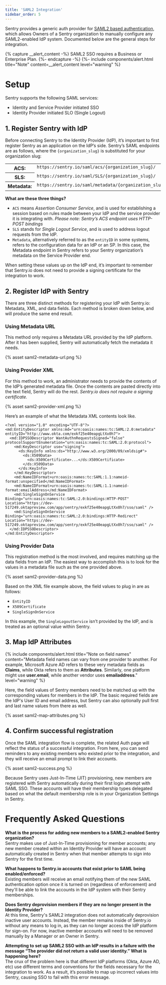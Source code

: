 ```yaml
---
title: 'SAML2 Integration'
sidebar_order: 5
---
```


Sentry provides a generic auth provider for [SAML2 based authentication](https://en.wikipedia.org/wiki/Security_Assertion_Markup_Language), which allows Owners of a Sentry organization to manually configure any SAML2-enabled IdP system. Documented below are the general steps for integration.

{% capture __alert_content -%}
SAML2 SSO requires a Business or Enterprise Plan.
{%- endcapture -%}
{%- include components/alert.html
  title="Note"
  content=__alert_content
  level="warning"
%}

# Setup

Sentry supports the following SAML services:

* Identity and Service Provider initiated SSO
* Identity Provider initiated SLO (Single Logout)

## 1. Register Sentry with IdP
Before connecting Sentry to the Identity Provider (IdP), it’s important to first register Sentry as an application on the IdP’s side. Sentry’s SAML endpoints are as follows, where the `{organization_slug}` is substituted for your organization slug:

<table class="table"><tbody valign="top"><tr><th>ACS:</th><td><code class="docutils literal">https://sentry.io/saml/acs/{organization_slug}/</code></td></tr><tr><th>SLS:</th><td><code class="docutils literal">https://sentry.io/saml/SLS/{organization_slug}/</code></td></tr><tr><th>Metadata:</th><td><code class="docutils literal">https://sentry.io/saml/metadata/{organization_slug}/</code></td></tr></tbody></table>

**What are these three things?**
* `ACS` means *Assertion Consumer Service*, and is used for establishing a session based on rules made between your IdP and the service provider it is integrating with. _Please note: Sentry’s ACS endpoint uses HTTP-POST bindings_
* `SLS` stands for *Single Logout Service*, and is used to address logout requests from the IdP.
* `Metadata`, alternatively referred to as the `entityID`  in some systems, refers to the configuration data for an IdP or an SP. In this case, the Metadata endpoint in Sentry refers to your Sentry organization’s metadata on the Service Provider end.

When setting these values up on the IdP end, it’s important to remember that Sentry.io does not need to provide a signing certificate for the integration to work.

## 2. Register IdP with Sentry
There are three distinct methods for registering your IdP with Sentry.io: Metadata, XML, and data fields. Each method is broken down below, and will produce the same end result.

### Using Metadata URL
This method only requires a Metadata URL provided by the IdP platform. After it has been supplied, Sentry will automatically fetch the metadata it needs.

{% asset saml2-metadata-url.png %}

### Using Provider XML
For this method to work, an administrator needs to provide the contents of the IdP’s generated metadata file. Once the contents are pasted directly into the text field, Sentry will do the rest. _Sentry.io does not require a signing certificate._

{% asset saml2-provider-xml.png %}

Here’s an example of what the Metadata XML contents look like.

```
<?xml version="1.0" encoding="UTF-8"?>
<md:EntityDescriptor xmlns:md="urn:oasis:names:tc:SAML:2.0:metadata" entityID="http://www.okta.com/exkf25e40eapgLtXx0h7">
  <md:IDPSSODescriptor WantAuthnRequestsSigned="false" protocolSupportEnumeration="urn:oasis:names:tc:SAML:2.0:protocol">
    <md:KeyDescriptor use="signing">
      <ds:KeyInfo xmlns:ds="http://www.w3.org/2000/09/xmldsig#">
        <ds:X509Data>
          <ds:X509Certificate>...</ds:X509Certificate>
        </ds:X509Data>
      </ds:KeyInfo>
    </md:KeyDescriptor>
    <md:NameIDFormat>urn:oasis:names:tc:SAML:1.1:nameid-format:unspecified</md:NameIDFormat>
    <md:NameIDFormat>urn:oasis:names:tc:SAML:1.1:nameid-format:emailAddress</md:NameIDFormat>
    <md:SingleSignOnService Binding="urn:oasis:names:tc:SAML:2.0:bindings:HTTP-POST" Location="https://dev-517249.oktapreview.com/app/sentry/exkf25e40eapgLtXx0h7/sso/saml" />
    <md:SingleSignOnService Binding="urn:oasis:names:tc:SAML:2.0:bindings:HTTP-Redirect" Location="https://dev-517249.oktapreview.com/app/sentry/exkf25e40eapgLtXx0h7/sso/saml" />
  </md:IDPSSODescriptor>
</md:EntityDescriptor>
```

### Using Provider Data
This registration method is the most involved, and requires matching up the data fields from an IdP. The easiest way to accomplish this is to look for the values in a metadata file such as the one provided above.

{% asset saml2-provider-data.png %}

Based on the XML file example above, the field values to plug in are as follows:

* `EntityID`
* `X509Certificate`
* `SingleSignOnService`

In this example, the `SingleLogoutService` isn’t provided by the IdP, and is treated as an optional value within Sentry.


## 3. Map IdP Attributes

{% include components/alert.html
  title="Note on field names"
  content="Metadata field names can vary from one provider to another. For example, Microsoft Azure AD refers to these very metadata fields as **Claims**, while Okta refers to them as **Attributes**. Similarly, one platform might use **user.email**, while another vendor uses **emailaddress**."
  level="warning"
%}

Here, the field values of Sentry members need to be matched up with the corresponding values for members in the IdP. The basic required fields are the IdP's User ID and email address, but Sentry can also optionally pull first and last name values from there as well.

{% asset saml2-map-attributes.png %}



## 4. Confirm successful registration
Once the SAML integration flow is complete, the related Auth page will reflect the status of a successful integration. From here, you can send reminders to any existing members who existed prior to the integration, and they will receive an email prompt to link their accounts.

{% asset saml2-success.png %}

Because Sentry uses Just-In-Time (JIT) provisioning, new members are registered with Sentry automatically during their first login attempt with SAML SSO. These accounts will have their membership types delegated based on what the default membership role is in your Organization Settings in Sentry.

# Frequently Asked Questions

**What is the process for adding new members to a SAML2-enabled Sentry organization?**  
Sentry makes use of Just-In-Time provisioning for member accounts; any new member created within an Identity Provider will have an account automatically created in Sentry when that member attempts to sign into Sentry for the first time.  

**What happens to Sentry.io accounts that exist prior to SAML being enabled/enforced?**  
Existing members will receive an email notifying them of the new SAML authentication option once it is turned on (regardless of enforcement) and they'll be able to link the accounts in the IdP system with their Sentry memberships.  

**Does Sentry deprovision members if they are no longer present in the Identity Provider?**  
At this time, Sentry's SAML2 integration does not automatically deprovision inactive user accounts.
Instead, the member remains inside of Sentry.io without any means to log in, as they can no longer access the IdP platform for sign-on. For now, inactive member accounts will need to be removed manually by a Manager or an Owner in Sentry.

**Attempting to set up SAML2 SSO with an IdP results in a failure with the message “The provider did not return a valid user identity.” What is happening here?**  
The crux of the problem here is that different IdP platforms (Okta, Azure AD, etc) use different terms and conventions for the fields necessary for the integration to work. As a result, it’s possible to map up incorrect values into Sentry, causing SSO to fail with this error message.  
